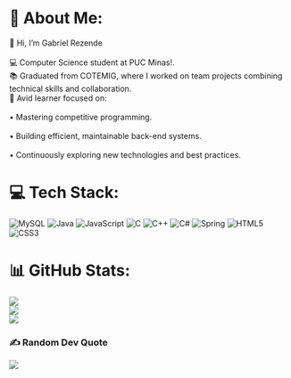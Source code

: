 # 💫 About Me:
👋 Hi, I’m Gabriel Rezende<br><br>💻 Computer Science student at PUC Minas!.<br>📚 Graduated from COTEMIG, where I worked on team projects combining technical skills and collaboration.<br>🚀 Avid learner focused on:<br><br>    • Mastering competitive programming.<br><br>    • Building efficient, maintainable back-end systems.<br><br>     • Continuously exploring new technologies and best practices.


# 💻 Tech Stack:
![MySQL](https://img.shields.io/badge/mysql-4479A1.svg?style=for-the-badge&logo=mysql&logoColor=white) ![Java](https://img.shields.io/badge/java-%23ED8B00.svg?style=for-the-badge&logo=openjdk&logoColor=white) ![JavaScript](https://img.shields.io/badge/javascript-%23323330.svg?style=for-the-badge&logo=javascript&logoColor=%23F7DF1E) ![C](https://img.shields.io/badge/c-%2300599C.svg?style=for-the-badge&logo=c&logoColor=white) ![C++](https://img.shields.io/badge/c++-%2300599C.svg?style=for-the-badge&logo=c%2B%2B&logoColor=white) ![C#](https://img.shields.io/badge/c%23-%23239120.svg?style=for-the-badge&logo=csharp&logoColor=white) ![Spring](https://img.shields.io/badge/spring-%236DB33F.svg?style=for-the-badge&logo=spring&logoColor=white) ![HTML5](https://img.shields.io/badge/html5-%23E34F26.svg?style=for-the-badge&logo=html5&logoColor=white) ![CSS3](https://img.shields.io/badge/css3-%231572B6.svg?style=for-the-badge&logo=css3&logoColor=white)
# 📊 GitHub Stats:
![](https://github-readme-stats.vercel.app/api?username=GabrielR3zende&theme=dark&hide_border=false&include_all_commits=true&count_private=true)<br/>
![](https://nirzak-streak-stats.vercel.app/?user=GabrielR3zende&theme=dark&hide_border=false)<br/>
![](https://github-readme-stats.vercel.app/api/top-langs/?username=GabrielR3zende&theme=dark&hide_border=false&include_all_commits=true&count_private=true&layout=compact)

### ✍️ Random Dev Quote
![](https://quotes-github-readme.vercel.app/api?type=horizontal&theme=radical)


